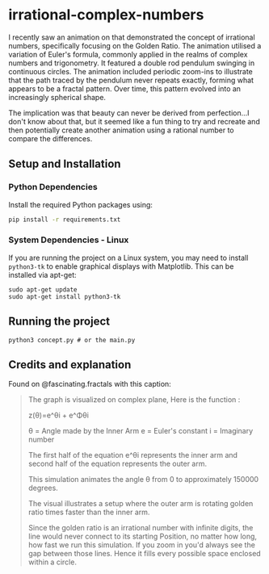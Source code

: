 # irrational-complex-numbers

I recently saw an animation on that demonstrated the concept of irrational numbers, specifically focusing on the Golden Ratio. The animation utilised a variation of Euler's formula, commonly applied in the realms of complex numbers and trigonometry. It featured a double rod pendulum swinging in continuous circles. The animation included periodic zoom-ins to illustrate that the path traced by the pendulum never repeats exactly, forming what appears to be a fractal pattern. Over time, this pattern evolved into an increasingly spherical shape.

The implication was that beauty can never be derived from perfection...I don't know about that, but it seemed like a fun thing to try and recreate and then potentially create another animation using a rational number to compare the differences.

## Setup and Installation

### Python Dependencies

Install the required Python packages using:

```bash
pip install -r requirements.txt
```

### System Dependencies - Linux
If you are running the project on a Linux system, you may need to install `python3-tk` to enable graphical displays with Matplotlib. This can be installed via apt-get:

```
sudo apt-get update
sudo apt-get install python3-tk
```

## Running the project

```
python3 concept.py # or the main.py

```

## Credits and explanation

Found on @fascinating.fractals with this caption:

>The graph is visualized on complex plane, Here is the function :
>
>z(θ)=e^θi + e^Φθi
>
>θ = Angle made by the Inner Arm
>e = Euler's constant
>i = Imaginary number
>
>The first half of the equation e^θi represents the inner arm and second half of the equation represents the outer arm.
>
>This simulation animates the angle θ from 0 to approximately 150000 degrees.
>
>The visual illustrates a setup where the outer arm is rotating golden ratio times faster than the inner arm.
>
>Since the golden ratio is an irrational number with infinite digits, the line would never connect to its starting Position, no matter how long, how fast we run this simulation. If you zoom in you'd always see the gap between those lines. Hence it fills every possible space enclosed within a circle.